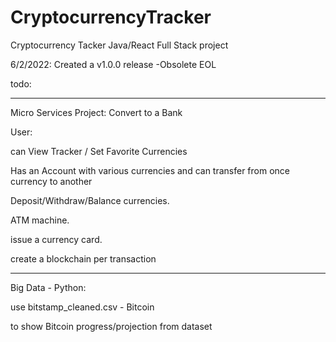 # CryptocurrencyTracker

Cryptocurrency Tacker Java/React Full Stack project

6/2/2022:  Created a v1.0.0 release -Obsolete EOL

todo:



--------------------------------------------------------------

Micro Services Project: Convert to a Bank

User:

 can View Tracker / Set Favorite Currencies

Has an Account with various currencies and can transfer from once currency to another

Deposit/Withdraw/Balance currencies.

ATM machine.

issue a currency card.

create a blockchain per transaction

---------------------------------

Big Data - Python:

use bitstamp_cleaned.csv - Bitcoin

to show Bitcoin progress/projection from dataset
